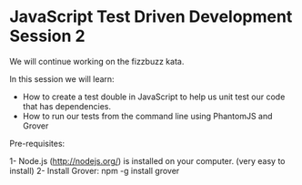 JavaScript Test Driven Development Session 2
=================

We will continue working on the fizzbuzz kata. 

In this session we will learn:

- How to create a test double in JavaScript to help us unit test our code that has dependencies.
- How to run our tests from the command line using PhantomJS and Grover


Pre-requisites:

1- Node.js (http://nodejs.org/) is installed on your computer. (very easy to install)
2- Install Grover: npm -g install grover
